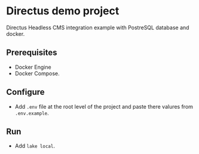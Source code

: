 # Directus demo project

Directus Headless CMS integration example with PostreSQL database and docker.

## Prerequisites

- Docker Engine
- Docker Compose.

## Configure

- Add `.env` file at the root level of the project and paste there valures from `.env.example`.

## Run

- Add `lake local`.
